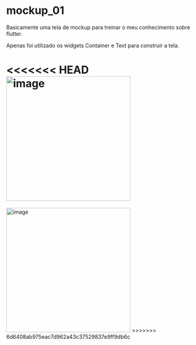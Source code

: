 # mockup_01

Basicamente uma tela de mockup para treinar o meu conhecimento sobre flutter.

Apenas foi utilizado os widgets Container e Text para construir a tela.

<<<<<<< HEAD
<img width="329" alt="image" src="https://user-images.githubusercontent.com/76439397/176539000-5e129d15-11d3-4cc4-adea-2d4754ada8aa.png">
=======
<img width="329" alt="image" src="https://user-images.githubusercontent.com/76439397/176539000-5e129d15-11d3-4cc4-adea-2d4754ada8aa.png">
>>>>>>> 6d6408ab975eac7d962a43c37529837e9ff9db6c

